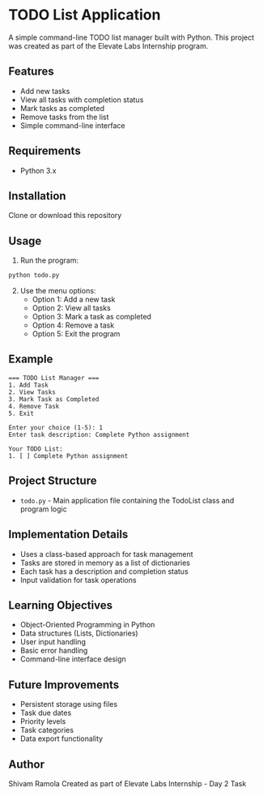 # TODO List Application

A simple command-line TODO list manager built with Python. This project was created as part of the Elevate Labs Internship program.

## Features

- Add new tasks
- View all tasks with completion status
- Mark tasks as completed
- Remove tasks from the list
- Simple command-line interface

## Requirements

- Python 3.x

## Installation

Clone or download this repository

## Usage

1. Run the program:

```bash
python todo.py
```

2. Use the menu options:
   - Option 1: Add a new task
   - Option 2: View all tasks
   - Option 3: Mark a task as completed
   - Option 4: Remove a task
   - Option 5: Exit the program

## Example

```
=== TODO List Manager ===
1. Add Task
2. View Tasks
3. Mark Task as Completed
4. Remove Task
5. Exit

Enter your choice (1-5): 1
Enter task description: Complete Python assignment

Your TODO List:
1. [ ] Complete Python assignment
```

## Project Structure

- `todo.py` - Main application file containing the TodoList class and program logic

## Implementation Details

- Uses a class-based approach for task management
- Tasks are stored in memory as a list of dictionaries
- Each task has a description and completion status
- Input validation for task operations

## Learning Objectives

- Object-Oriented Programming in Python
- Data structures (Lists, Dictionaries)
- User input handling
- Basic error handling
- Command-line interface design

## Future Improvements

- Persistent storage using files
- Task due dates
- Priority levels
- Task categories
- Data export functionality

## Author

Shivam Ramola
Created as part of Elevate Labs Internship - Day 2 Task
